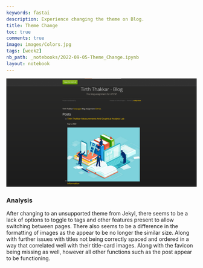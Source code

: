 ```yaml
---
keywords: fastai
description: Experience changing the theme on Blog. 
title: Theme Change 
toc: true
comments: true
image: images/Colors.jpg
tags: [week2]
nb_path: _notebooks/2022-09-05-Theme_Change.ipynb
layout: notebook
---
```


<!--
#################################################
### THIS FILE WAS AUTOGENERATED! DO NOT EDIT! ###
#################################################
# file to edit: _notebooks/2022-09-05-Theme_Change.ipynb
-->

<div class="container" id="notebook-container">
        
<div class="cell border-box-sizing text_cell rendered"><div class="inner_cell">
<div class="text_cell_render border-box-sizing rendered_html">
<p><img src="https://github.com/Tirth-Thakkar/APCSP-Blog/blob/master/images/Theme_Change.png?raw=true" alt="Theme"></p>

</div>
</div>
</div>
<div class="cell border-box-sizing text_cell rendered"><div class="inner_cell">
<div class="text_cell_render border-box-sizing rendered_html">
<h3 id="Analysis">Analysis<a class="anchor-link" href="#Analysis"> </a></h3><p>After changing to an unsupported theme from Jekyl, there seems to be a lack of options to toggle to tags and other features present to allow switching between pages. There also seems to be a difference in the formatting of images as the appear to be no longer the similar size. Along with further issues with titles not being correctly spaced and ordered in a way that correlated well with their title-card images. Along with the favicon being missing as well, however all other functions such as the post appear to be functioning.</p>

</div>
</div>
</div>
</div>
 

